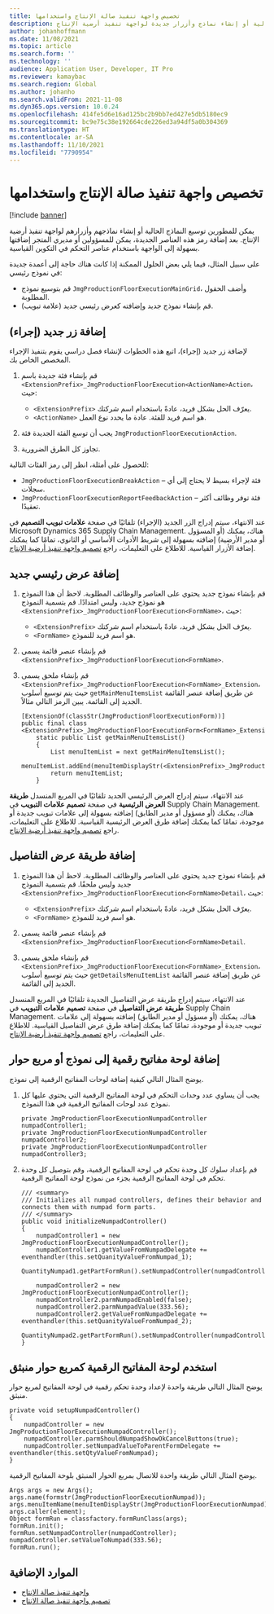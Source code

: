 ```yaml
---
title: تخصيص واجهة تنفيذ صالة الإنتاج‬ واستخدامها
description: يشرح هذا الموضوع كيفية توسيع النماذج الحالية أو إنشاء نماذج وأزرار جديدة لواجهة تنفيذ أرضية الإنتاج.
author: johanhoffmann
ms.date: 11/08/2021
ms.topic: article
ms.search.form: ''
ms.technology: ''
audience: Application User, Developer, IT Pro
ms.reviewer: kamaybac
ms.search.region: Global
ms.author: johanho
ms.search.validFrom: 2021-11-08
ms.dyn365.ops.version: 10.0.24
ms.openlocfilehash: 414fe5d6e16ad125bc2b9bb7ed427e5db5180ec9
ms.sourcegitcommit: bc9e75c38e192664cde226ed3a94df5a0b304369
ms.translationtype: HT
ms.contentlocale: ar-SA
ms.lasthandoff: 11/10/2021
ms.locfileid: "7790954"
---
```

# <a name="customize-the-production-floor-execution-interface"></a>تخصيص واجهة تنفيذ صالة الإنتاج‬ واستخدامها

[!include [banner](../includes/banner.md)]

يمكن للمطورين توسيع النماذج الحالية أو إنشاء نماذجهم وأزرارهم لواجهة تنفيذ أرضية الإنتاج. بعد إضافة رمز هذه العناصر الجديدة، يمكن للمسؤولين أو مديري المتجر إضافتها بسهولة إلى الواجهة باستخدام عناصر التحكم في التكوين القياسية.

على سبيل المثال، فيما يلي بعض الحلول الممكنة إذا كانت هناك حاجة إلى أعمدة جديدة في نموذج رئيسي:

- قم بتوسيع نموذج `JmgProductionFloorExecutionMainGrid`، وأضف الحقول المطلوبة.
- قم بإنشاء نموذج جديد وإضافته كعرض رئيسي جديد (علامة تبويب).

## <a name="add-a-new-button-action"></a>إضافة زر جديد (إجراء)

لإضافة زر جديد (إجراء)، اتبع هذه الخطوات لإنشاء فصل دراسي يقوم بتنفيذ الإجراء المخصص الخاص بك.

1. قم بإنشاء فئة جديدة باسم `<ExtensionPrefix>_JmgProductionFloorExecution<ActionName>Action`، حيث:

    - `<ExtensionPrefix>` يعرّف الحل بشكل فريد، عادةً باستخدام اسم شركتك.
    - `<ActionName>` هو اسم فريد للفئة. عادة ما يحدد نوع العمل.

1. يجب أن توسع الفئة الجديدة فئة `JmgProductionFloorExecutionAction`.
1. تجاوز كل الطرق الضرورية.

للحصول على أمثلة، انظر إلى رمز الفئات التالية:

- `JmgProductionFloorExecutionBreakAction` – فئة لإجراء بسيط لا يحتاج إلى أي سجلات.
- `JmgProductionFloorExecutionReportFeedbackAction` – فئة توفر وظائف أكثر تعقيدًا.

عند الانتهاء، سيتم إدراج الزر الجديد (الإجراء) تلقائيًا في صفحة **علامات تبويب التصميم** في Microsoft Dynamics 365 Supply Chain Management. هناك، يمكنك (أو المسؤول أو مدير الأرضية) إضافته بسهولة إلى شريط الأدوات الأساسي أو الثانوي، تمامًا كما يمكنك إضافة الأزرار القياسية. للاطلاع على التعليمات، راجع [تصميم واجهة تنفيذ أرضية الإنتاج](production-floor-execution-tabs.md).

## <a name="add-a-new-main-view"></a>إضافة عرض رئيسي جديد

1. قم بإنشاء نموذج جديد يحتوي على العناصر والوظائف المطلوبة. لاحظ أن هذا النموذج هو نموذج جديد، وليس امتدادًا. قم بتسمية النموذج `<ExtensionPrefix>_JmgProductionFloorExecution<FormName>`، حيث:

    - `<ExtensionPrefix>` يعرّف الحل بشكل فريد، عادةً باستخدام اسم شركتك.
    - `<FormName>` هو اسم فريد للنموذج.

1. قم بإنشاء عنصر قائمة يسمى `<ExtensionPrefix>_JmgProductionFloorExecution<FormName>`.
1. قم بإنشاء ملحق يسمى `<ExtensionPrefix>_JmgProductionFloorExecution<FormName>_Extension`، حيث يتم توسيع أسلوب `getMainMenuItemsList` عن طريق إضافة عنصر القائمة الجديد إلى القائمة. يبين الرمز التالي مثالاً.

    ```xpp
    [ExtensionOf(classStr(JmgProductionFloorExecutionForm))]
    public final class <ExtensionPrefix>_JmgProductionFloorExecutionForm<FormName>_Extension{
        static public List getMainMenuItemsList()
        {
            List menuItemList = next getMainMenuItemsList();
            menuItemList.addEnd(menuItemDisplayStr(<ExtensionPrefix>_JmgProductionFloorExecutionForm<FormName>));
            return menuItemList;
        }
    ```

عند الانتهاء، سيتم إدراج العرض الرئيسي الجديد تلقائيًا في المربع المنسدل **طريقة العرض الرئيسية** في صفحة **تصميم علامات التبويب** في Supply Chain Management. هناك، يمكنك (أو مسؤول أو مدير الطابق) إضافته بسهولة إلى علامات تبويب جديدة أو موجودة، تمامًا كما يمكنك إضافة طرق العرض الرئيسية القياسية. للاطلاع على التعليمات، راجع [تصميم واجهة تنفيذ أرضية الإنتاج](production-floor-execution-tabs.md).

## <a name="add-a-details-view"></a>إضافة طريقة عرض التفاصيل

1. قم بإنشاء نموذج جديد يحتوي على العناصر والوظائف المطلوبة. لاحظ أن هذا النموذج جديد وليس ملحقًا. قم بتسمية النموذج `<ExtensionPrefix>_JmgProductionFloorExecution<FormName>Detail`، حيث: 

    - `<ExtensionPrefix>` يعرّف الحل بشكل فريد، عادةً باستخدام اسم شركتك.
    - `<FormName>` هو اسم فريد للنموذج.

1. قم بإنشاء عنصر قائمة يسمى `<ExtensionPrefix>_JmgProductionFloorExecution<FormName>Detail`.
1. قم بإنشاء ملحق يسمى `<ExtensionPrefix>_JmgProductionFloorExecution<FormName>_Extension`، حيث يتم توسيع أسلوب `getDetailsMenuItemList` عن طريق إضافة عنصر القائمة الجديد إلى القائمة.

عند الانتهاء، سيتم إدراج طريقة عرض التفاصيل الجديدة تلقائيًا في المربع المنسدل **طريقة عرض التفاصيل** في صفحة **تصميم علامات التبويب** في Supply Chain Management. هناك، يمكنك (أو مسؤول أو مدير الطابق) إضافته بسهولة إلى علامات تبويب جديدة أو موجودة، تمامًا كما يمكنك إضافة طرق عرض التفاصيل القياسية. للاطلاع على التعليمات، راجع [تصميم واجهة تنفيذ أرضية الإنتاج](production-floor-execution-tabs.md).

## <a name="add-a-numeric-keypad-to-a-form-or-dialog"></a>إضافة لوحة مفاتيح رقمية إلى نموذج أو مربع حوار

يوضح المثال التالي كيفية إضافة لوحات المفاتيح الرقمية إلى نموذج.

1. يجب أن يساوي عدد وحدات التحكم في لوحة المفاتيح الرقمية التي يحتوي عليها كل نموذج عدد لوحات المفاتيح الرقمية في هذا النموذج.

    ```xpp
    private JmgProductionFloorExecutionNumpadController   numpadController1;
    private JmgProductionFloorExecutionNumpadController   numpadController2;
    private JmgProductionFloorExecutionNumpadController   numpadController3;
    ```

1. قم بإعداد سلوك كل وحدة تحكم في لوحة المفاتيح الرقمية، وقم بتوصيل كل وحدة تحكم في لوحة المفاتيح الرقمية بجزء من نموذج لوحة المفاتيح الرقمية.

    ```xpp
    /// <summary>
    /// Initializes all numpad controllers, defines their behavior and connects them with numpad form parts.
    /// </summary>
    public void initializeNumpadController()
    {
        numpadController1 = new JmgProductionFloorExecutionNumpadController();
        numpadController1.getValueFromNumpadDelegate += eventhandler(this.setQuanityValueFromNumpad_1);
        QuantityNumpad1.getPartFormRun().setNumpadController(numpadController1);
    
        numpadController2 = new JmgProductionFloorExecutionNumpadController();
        numpadController2.parmNumpadEnabled(false);
        numpadController2.parmNumpadValue(333.56);
        numpadController2.getValueFromNumpadDelegate += eventhandler(this.setQuanityValueFromNumpad_2);
        QuantityNumpad2.getPartFormRun().setNumpadController(numpadController2);
    }
    ```

## <a name="use-a-numeric-keypad-as-a-pop-up-dialog"></a>استخدم لوحة المفاتيح الرقمية كمربع حوار منبثق

يوضح المثال التالي طريقة واحدة لإعداد وحدة تحكم رقمية في لوحة المفاتيح لمربع حوار منبثق.

```xpp
private void setupNumpadController()
{
    numpadController = new JmgProductionFloorExecutionNumpadController();
    numpadController.parmShouldNumpadShowOkCancelButtons(true);
    numpadController.setNumpadValueToParentFormDelegate += eventhandler(this.setQtyValueFromNumpad);
}
```

يوضح المثال التالي طريقة واحدة للاتصال بمربع الحوار المنبثق بلوحة المفاتيح الرقمية.

```xpp
Args args = new Args();
args.name(formstr(JmgProductionFloorExecutionNumpad));
args.menuItemName(menuItemDisplayStr(JmgProductionFloorExecutionNumpad));
args.caller(element);
Object formRun = classfactory.formRunClass(args);
formRun.init();
formRun.setNumpadController(numpadController);
numpadController.setValueToNumpad(333.56);
formRun.run();
```

## <a name="additional-resources"></a>الموارد الإضافية

- [واجهة تنفيذ صالة الإنتاج](production-floor-execution-styles.md)
- [تصميم واجهة تنفيذ صالة الإنتاج](production-floor-execution-tabs.md)
